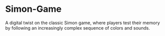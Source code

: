 # Simon-Game
A digital twist on the classic Simon game, where players test their memory by following an increasingly complex sequence of colors and sounds.
